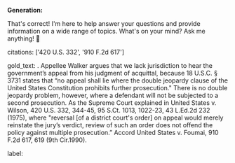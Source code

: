 **Generation:**

 That's correct! I'm here to help answer your questions and provide information on a wide range of topics. What's on your mind? Ask me anything! 🙂


citations: ['420 U.S. 332', '910 F.2d 617']

gold_text: . Appellee Walker argues that we lack jurisdiction to hear the government’s appeal from his judgment of acquittal, because 18 U.S.C. § 3731 states that “no appeal shall lie where the double jeopardy clause of the United States Constitution prohibits further prosecution." There is no double jeopardy problem, however, where a defendant will not be subjected to a second prosecution. As the Supreme Court explained in United States v. Wilson, 420 U.S. 332, 344-45, 95 S.Ct. 1013, 1022-23, 43 L.Ed.2d 232 (1975), where "reversal [of a district court's order] on appeal would merely reinstate the jury’s verdict, review of such an order does not offend the policy against multiple prosecution.” Accord United States v. Foumai, 910 F.2d 617, 619 (9th Cir.1990).

label: 